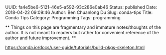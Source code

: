 UUID: fa4e5be6-5121-46e5-a592-93c286e0ab46
Status: published
Date: 2018-04-22 09:09:46
Author: Ben Chuanlong Du
Slug: conda-tips
Title: Conda Tips
Category: Programming
Tags: programming

**
Things on this page are
fragmentary and immature notes/thoughts of the author.
It is not meant to readers
but rather for convenient reference of the author and future improvement.
**

https://conda.io/docs/user-guide/tutorials/build-pkgs-skeleton.html
